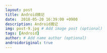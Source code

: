 ```yaml
---
layout: post
title: Android摘记
date:  2018-05-20 16:39:00 +0900  
description: Android摘记
img: post-9.jpg # Add image post (optional)
tags: [Android]
author: # Add name author (optional)
androidoriginal: true
---
```

